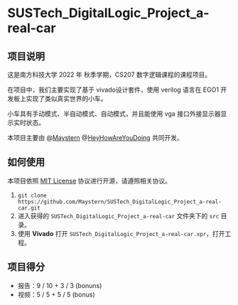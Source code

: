 # SUSTech_DigitalLogic_Project_a-real-car

## 项目说明

这是南方科技大学 2022 年 秋季学期，CS207 数字逻辑课程的课程项目。

在项目中，我们主要实现了基于 vivado设计套件，使用 verilog 语言在 EGO1 开发板上实现了类似真实世界的小车。

小车具有手动模式、半自动模式、自动模式，并且能使用 vga 接口外接显示器显示实时状态。

本项目主要由 @[Maystern](https://github.com/maystern) @[HeyHowAreYouDoing](https://github.com/HeyHowAreYouDoing) 共同开发。

## 如何使用

本项目依照 [MIT License](https://en.wikipedia.org/wiki/MIT_License) 协议进行开源，请遵照相关协议。

1. `git clone https://github.com/Maystern/SUSTech_DigitalLogic_Project_a-real-car.git`
2. 进入获得的 `SUSTech_DigitalLogic_Project_a-real-car` 文件夹下的 `src` 目录。
3. 使用 **Vivado** 打开 `SUSTech_DigitalLogic_Project_a-real-car.xpr`，打开工程。

## 项目得分

- 报告：9 / 10 + 3 / 3 (bonuns)
- 视频：5 / 5 + 5 / 5 (bonus)

